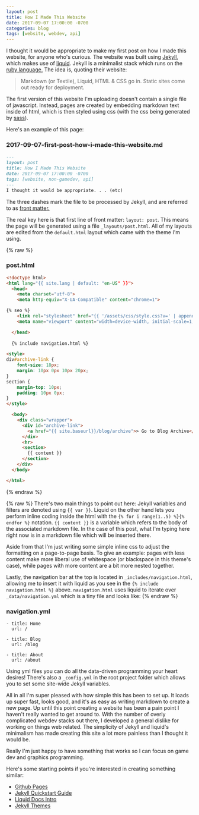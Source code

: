 ```yaml
---
layout: post
title: How I Made This Website
date: 2017-09-07 17:00:00 -0700
categories: blog
tags: [website, webdev, api]
---
```

I thought it would be appropriate to make my first post on how I made this website, for anyone who's curious.
The website was built using [Jekyll](https://jekyllrb.com/), which makes use of [liquid](https://shopify.github.io/liquid/).
Jekyll is a minimalist stack which runs on the [ruby language.](https://www.ruby-lang.org/en/) The idea is, quoting their website:

>Markdown (or Textile), Liquid, HTML & CSS go in. Static sites come out ready for deployment.

The first version of this website I'm uploading doesn't contain a single file of javascript. Instead, pages are created by
embedding markdown text inside of html, which is then styled using css (with the css being generated by
[sass](https://en.wikipedia.org/wiki/Sass_(stylesheet_language))).

Here's an example of this page:

### 2017-09-07-first-post-how-i-made-this-website.md
```markdown
---
layout: post
title: How I Made This Website
date: 2017-09-07 17:00:00 -0700
tags: [website, non-gamedev, api]
---
I thought it would be appropriate. . . (etc)
```

The three dashes mark the file to be processed by Jekyll, and are referred to as [front matter.](https://jekyllrb.com/docs/frontmatter/)

The real key here is that first line of front matter: `layout: post`. This means the page will be generated using a file `_layouts/post.html`.
All of my layouts are edited from the `default.html` layout which came with the theme I'm using.

{% raw %}
### post.html
```html
<!doctype html>
<html lang="{{ site.lang | default: "en-US" }}">
  <head>
    <meta charset="utf-8">
    <meta http-equiv="X-UA-Compatible" content="chrome=1">

{% seo %}
    <link rel="stylesheet" href="{{ '/assets/css/style.css?v=' | append: site.github.build_revision | relative_url }}"> 
    <meta name="viewport" content="width=device-width, initial-scale=1, user-scalable=no">

  </head>
 
  {% include navigation.html %} 

<style>
div#archive-link {
    font-size: 18px;
    margin: 10px 0px 10px 20px; 
}
section {
    margin-top: 10px;
    padding: 10px 0px;
}
</style>

  <body>
    <div class="wrapper">
      <div id="archive-link">
        <a href="{{ site.baseurl}}/blog/archive">> Go to Blog Archive</a>
      </div>
      <hr>
      <section>
        {{ content }}
      </section>
    </div> 
  </body>

</html>
```
{% endraw %}

{% raw %}
There's two main things to point out here: Jekyll variables and filters are denoted using `{{ var }}`. Liquid
on the other hand lets you perform inline coding inside the html with the `{% for i range(1..5) %}{% endfor %}`
notation. `{{ content }}` is a variable which refers to the body of the associated markdown file. In the case
of this post, what I'm typing here right now is in a markdown file which will be inserted there.

Aside from that I'm just writing some simple inline css to adjust the formatting on a page-to-page basis. To give
an example: pages with less content make more liberal use of whitespace (or blackspace in this theme's case),
while pages with more content are a bit more nested together.

Lastly, the navigation bar at the top is located in `_includes/navigation.html`, allowing me to insert it with
liquid as you see in the `{% include navigation.html %}` above. `navigation.html` uses liquid to iterate over
`_data/navigation.yml` which is a tiny file and looks like:
{% endraw %}

### navigation.yml
```
- title: Home
  url: /

- title: Blog
  url: /blog

- title: About
  url: /about
```

Using yml files you can do all the data-driven programming your heart desires! There's also a `_config.yml` in the
root project folder which allows you to set some site-wide Jekyll variables.

All in all I'm super pleased with how simple this has been to set up. It loads up super fast, looks good, and it's
as easy as writing markdown to create a new page. Up until this point creating a website has been a pain point I
haven't really wanted to get around to. With the number of overly complicated webdev stacks out there, I developed
a general dislike for working on things web related. The simplicity of Jekyll and liquid's minimalism has made
creating this site a lot more painless than I thought it would be.

Really I'm just happy to have something that works so I can focus on game dev and graphics programming.

Here's some starting points if you're interested in creating something similar:

* [Github Pages](https://pages.github.com/)
* [Jekyll Quickstart Guide](https://jekyllrb.com/)
* [Liquid Docs Intro](https://shopify.github.io/liquid/basics/introduction/)
* [Jekyll Themes](http://jekyllthemes.org/)
